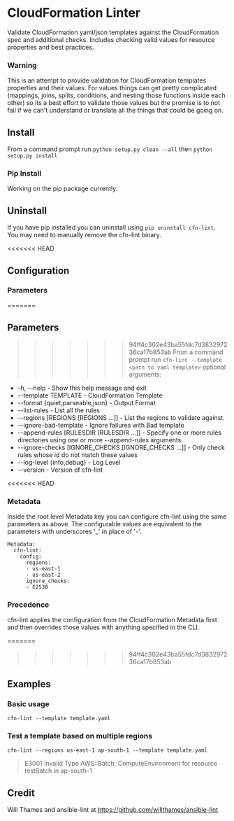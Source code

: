 # CloudFormation Linter

Validate CloudFormation yaml/json templates against the CloudFormation spec and additional
checks.  Includes checking valid values for resource properties and best practices.

### Warning
This is an attempt to provide validation for CloudFormation templates properties and
their values.  For values things can get pretty complicated (mappings, joins, splits,
conditions, and nesting those functions inside each other) so its a best effort to
validate those values but the promise is to not fail if we can't understand or translate
all the things that could be going on.

## Install
From a command prompt run `python setup.py clean --all` then `python setup.py install`

### Pip Install
Working on the pip package currently.

## Uninstall
If you have pip installed you can uninstall using `pip uninstall cfn-lint`.  You
may need to manually remove the cfn-lint binary.

<<<<<<< HEAD
## Configuration
### Parameters
=======
## Parameters
>>>>>>> 94ff4c302e43ba55fdc7d383297236ca17b853ab
From a command prompt run `cfn-lint --template <path to yaml template>`
optional arguments:
* -h, --help - Show this help message and exit
* --template TEMPLATE - CloudFormation Template
* --format {quiet,parseable,json} - Output Format
* --list-rules - List all the rules
* --regions [REGIONS [REGIONS ...]] - List the regions to validate against.
* --ignore-bad-template - Ignore failures with Bad template
* --append-rules [RULESDIR [RULESDIR ...]] - Specify one or more rules directories using one or more --append-rules arguments.
* --ignore-checks [IGNORE_CHECKS [IGNORE_CHECKS ...]] - Only check rules whose id do not match these values
* --log-level {info,debug} - Log Level
* --version - Version of cfn-lint

<<<<<<< HEAD
### Metadata
Inside the root level Metadata key you can configure cfn-lint using the same parameters as above.  The configurable values are equivalent to the parameters with underscores '\_' in place of '-'.
```
Metadata:
  cfn-lint:
    config:
      regions:
      - us-east-1
      - us-east-2
      ignore_checks:
      - E2530
```

### Precedence
cfn-lint applies the configuration from the CloudFormation Metadata first and then overrides those values with anything specified in the CLI.

=======
>>>>>>> 94ff4c302e43ba55fdc7d383297236ca17b853ab
## Examples
### Basic usage
```cfn-lint --template template.yaml```

### Test a template based on multiple regions
```cfn-lint --regions us-east-1 ap-south-1 --template template.yaml```

> E3001 Invalid Type AWS::Batch::ComputeEnvironment for resource testBatch in ap-south-1


## Credit
Will Thames and ansible-lint at https://github.com/willthames/ansible-lint
